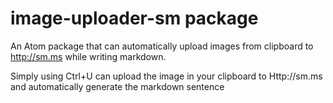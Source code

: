 # image-uploader-sm package


An Atom package that can automatically upload images from clipboard to http://sm.ms while writing markdown.


Simply using Ctrl+U can upload the image in your clipboard to Http://sm.ms and automatically generate the markdown sentence

